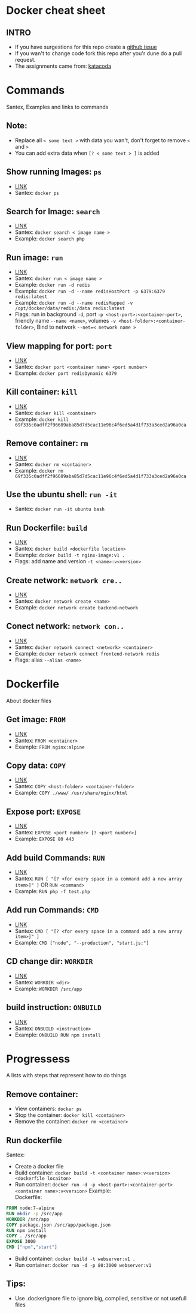 # Docker cheat sheet

## INTRO
- If you have surgestions for this repo create a [github issue](https://github.com/mjarkk/school-stuff/issues)
- If you wan't to change code fork this repo after you'r dune do a pull request.
- The assignments came from: [katacoda](https://www.katacoda.com/courses/docker)

# Commands
Santex, Examples and links to commands

## Note:
- Replace all `< some text >` with data you wan't, don't forget to remove `<` and `>`
- You can add extra data when `[? < some text > ]` is added

## Show running Images: `ps`
- [LINK](https://docs.docker.com/engine/reference/commandline/ps/)
- Santex: `docker ps`

## Search for Image: `search`
- [LINK](https://docs.docker.com/engine/reference/commandline/search/)
- Santex: `docker search < image name >`
- Example: `docker search php`

## Run image: `run`
- [LINK](https://docs.docker.com/engine/reference/run/)
- Santex: `docker run < image name >`
- Example: `docker run -d redis`
- Example: `docker run -d --name redisHostPort -p 6379:6379 redis:latest`
- Example: `docker run -d --name redisMapped -v /opt/docker/data/redis:/data redis:latest`
- Flags: run in background `-d`, port `-p <host-port>:<container-port>`, friendly name `--name <name>`, volumes `-v <host-folder>:<container-folder>`, Bind to network `--net=< network name >`

## View mapping for port: `port`
- [LINK](https://docs.docker.com/engine/reference/commandline/port/)
- Santex: `docker port <container name> <port number>`
- Example: `docker port redisDynamic 6379`

## Kill container: `kill`
- [LINK](https://docs.docker.com/engine/reference/commandline/kill/)
- Santex: `docker kill <container>`
- Example: `docker kill 69f335c0adff2f96689aba85d7d5cac11e96c4f6ed5a4d1f733a3ced2a96a0ca`

## Remove container: `rm`
- [LINK](https://docs.docker.com/engine/reference/commandline/rm/)
- Santex: `docker rm <container>`
- Example: `docker rm 69f335c0adff2f96689aba85d7d5cac11e96c4f6ed5a4d1f733a3ced2a96a0ca`

## Use the ubuntu shell: `run -it`
- Santex: `docker run -it ubuntu bash`

## Run Dockerfile: `build`
- [LINK](https://docs.docker.com/engine/reference/commandline/build/)
- Santex: `docker build <dockerfile location>`
- Example: `docker build -t nginx-image:v1 .`
- Flags: add name and version `-t <name>:v<version>`

## Create network: `network cre..`
- [LINK](https://docs.docker.com/engine/reference/commandline/network_create/)
- Santex: `docker network create <name>`
- Example: `docker network create backend-network`

## Conect network: `network con..`
- [LINK](https://docs.docker.com/engine/reference/commandline/network_connect/)
- Santex: `docker network connect <network> <container>`
- Example: `docker network connect frontend-network redis`
- Flags: alias `--alias <name>`

# Dockerfile
About docker files

## Get image: `FROM`
- [LINK](https://docs.docker.com/engine/reference/builder/#from) 
- Santex: `FROM <container>`
- Example: `FROM nginx:alpine`

## Copy data: `COPY`
- [LINK](https://docs.docker.com/engine/reference/builder/#copy) 
- Santex: `COPY <host-folder> <container-folder>`
- Example: `COPY ./www/ /usr/share/nginx/html`

## Expose port: `EXPOSE`
- [LINK](https://docs.docker.com/engine/reference/builder/#expose)
- Santex: `EXPOSE <port number> [? <port number>]`
- Example: `EXPOSE 80 443`

## Add build Commands: `RUN`
- [LINK](https://docs.docker.com/engine/reference/builder/#run)
- Santex: `RUN [ "[? <for every space in a command add a new array item>]" ]` OR `RUN <command>`
- Example: `RUN php -f test.php`

## Add run Commands: `CMD`
- [LINK](https://docs.docker.com/engine/reference/builder/#cmd)
- Santex: `CMD [ "[? <for every space in a command add a new array item>]" ]`
- Example: `CMD ["node", "--production", "start.js;"]`

## CD change dir: `WORKDIR`
- [LINK](https://docs.docker.com/engine/reference/builder/#workdir)
- Santex: `WORKDIR <dir>`
- Example: `WORKDIR /src/app`

## build instruction: `ONBUILD`
- [LINK](https://docs.docker.com/engine/reference/builder/#onbuild)
- Santex: `ONBUILD <instruction>`
- Example: `ONBUILD RUN npm install`

# Progressess
A lists with steps that represent how to do things  

## Remove container:
- View containers: `docker ps`
- Stop the container: `docker kill <container>`
- Remove the container: `docker rm <container>`

## Run dockerfile
Santex:
- Create a docker file
- Build container: `docker build -t <container name>:v<version> <dockerfile locaiton>`  
- Run container: `docker run -d -p <host-port>:<container-port> <container name>:v<version>`
Example:  
Dockerfile:
```Dockerfile
FROM node:7-alpine
RUN mkdir -p /src/app
WORKDIR /src/app
COPY package.json /src/app/package.json
RUN npm install
COPY . /src/app
EXPOSE 3000
CMD ["npm","start"]
```
- Build container: `docker build -t webserver:v1 .`  
- Run container: `docker run -d -p 80:3000 webserver:v1`

## Tips:
- Use .dockerignore file to ignore big, compiled, sensitive or not usefull files